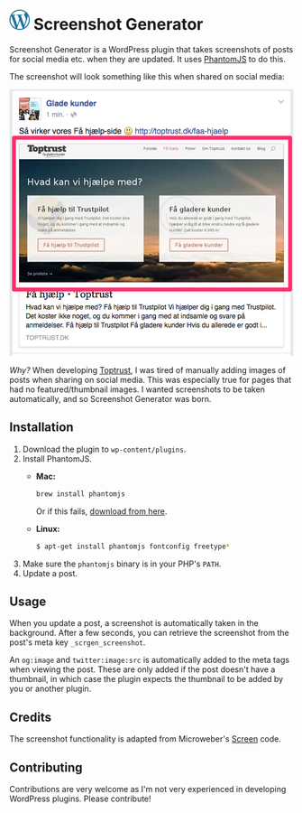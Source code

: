 # <img src="https://raw.githubusercontent.com/lassebunk/screenshot-generator/master/img/wordpress-logo.png" width="36" height="36" /> Screenshot Generator

Screenshot Generator is a WordPress plugin that takes screenshots of posts for social media etc. when they are updated.
It uses [PhantomJS](http://phantomjs.org/) to do this.

The screenshot will look something like this when shared on social media:

![Screenshot](https://raw.githubusercontent.com/lassebunk/screenshot-generator/master/screenshot-1.png)

*Why?* When developing [Toptrust](http://toptrust.dk), I was tired of manually adding images of posts
when sharing on social media. This was especially true for pages that had no featured/thumbnail images.
I wanted screenshots to be taken automatically, and so Screenshot Generator was born.

## Installation

1. Download the plugin to `wp-content/plugins`.
2. Install PhantomJS.
   * **Mac:**

     ```bash
     brew install phantomjs
     ```

     Or if this fails, [download from here](https://github.com/eugene1g/phantomjs/releases).

   * **Linux:**

     ```bash
     $ apt-get install phantomjs fontconfig freetype*
     ```
3. Make sure the `phantomjs` binary is in your PHP's `PATH`.
4. Update a post.

## Usage

When you update a post, a screenshot is automatically taken in the background.
After a few seconds, you can retrieve the screenshot from the post's meta key
`_scrgen_screenshot`.

An `og:image` and `twitter:image:src` is automatically added to the meta tags
when viewing the post. These are only added if the post doesn't have a
thumbnail, in which case the plugin expects the thumbnail to be added by
you or another plugin.

## Credits

The screenshot functionality is adapted from Microweber's
[Screen](https://github.com/microweber/screen) code.

## Contributing

Contributions are very welcome as I'm not very experienced in developing
WordPress plugins. Please contribute!